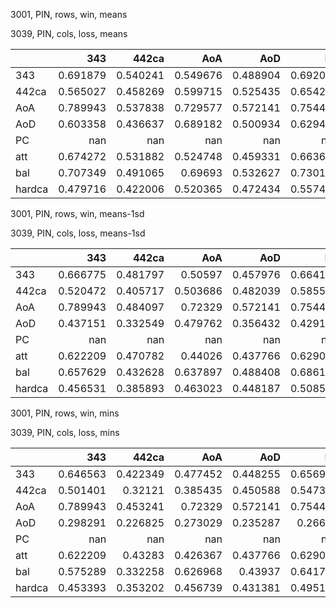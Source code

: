 3001, PIN, rows, win, means

3039, PIN, cols, loss, means

|        |        343 |      442ca |        AoA |        AoD |         PC |        att |        bal |     hardca |
|:-------|-----------:|-----------:|-----------:|-----------:|-----------:|-----------:|-----------:|-----------:|
| 343    |   0.691879 |   0.540241 |   0.549676 |   0.488904 |   0.692094 |   0.700784 |   0.516426 |   0.663963 |
| 442ca  |   0.565027 |   0.458269 |   0.599715 |   0.525435 |   0.654273 |   0.660304 |   0.546201 |   0.501976 |
| AoA    |   0.789943 |   0.537838 |   0.729577 |   0.572141 |   0.754452 |   0.828328 |   0.623547 |   0.633527 |
| AoD    |   0.603358 |   0.436637 |   0.689182 |   0.500934 |   0.629474 |   0.716186 |   0.564504 |   0.423973 |
| PC     | nan        | nan        | nan        | nan        | nan        | nan        | nan        | nan        |
| att    |   0.674272 |   0.531882 |   0.524748 |   0.459331 |   0.663682 |   0.676667 |   0.495885 |   0.661738 |
| bal    |   0.707349 |   0.491065 |   0.69693  |   0.532627 |   0.730139 |   0.790607 |   0.594198 |   0.534999 |
| hardca |   0.479716 |   0.422006 |   0.520365 |   0.472434 |   0.557439 |   0.569537 |   0.477649 |   0.447311 |

3001, PIN, rows, win, means-1sd

3039, PIN, cols, loss, means-1sd

|        |        343 |      442ca |        AoA |        AoD |         PC |        att |        bal |     hardca |
|:-------|-----------:|-----------:|-----------:|-----------:|-----------:|-----------:|-----------:|-----------:|
| 343    |   0.666775 |   0.481797 |   0.50597  |   0.457976 |   0.664188 |   0.662677 |   0.403675 |   0.588336 |
| 442ca  |   0.520472 |   0.405717 |   0.503686 |   0.482039 |   0.585541 |   0.595718 |   0.46555  |   0.408072 |
| AoA    |   0.789943 |   0.484097 |   0.72329  |   0.572141 |   0.754452 |   0.810498 |   0.493052 |   0.570813 |
| AoD    |   0.437151 |   0.332549 |   0.479762 |   0.356432 |   0.429191 |   0.502937 |   0.365468 |   0.323236 |
| PC     | nan        | nan        | nan        | nan        | nan        | nan        | nan        | nan        |
| att    |   0.622209 |   0.470782 |   0.44026  |   0.437766 |   0.629001 |   0.623524 |   0.38042  |   0.588319 |
| bal    |   0.657629 |   0.432628 |   0.637897 |   0.488408 |   0.686153 |   0.746294 |   0.468086 |   0.436895 |
| hardca |   0.456531 |   0.385893 |   0.463023 |   0.448187 |   0.508502 |   0.513735 |   0.419473 |   0.36464  |

3001, PIN, rows, win, mins

3039, PIN, cols, loss, mins

|        |        343 |      442ca |        AoA |        AoD |         PC |        att |        bal |     hardca |
|:-------|-----------:|-----------:|-----------:|-----------:|-----------:|-----------:|-----------:|-----------:|
| 343    |   0.646563 |   0.422349 |   0.477452 |   0.448255 |   0.656983 |   0.62135  |   0.322244 |   0.544636 |
| 442ca  |   0.501401 |   0.32121  |   0.385435 |   0.450588 |   0.547356 |   0.514834 |   0.390924 |   0.318818 |
| AoA    |   0.789943 |   0.453241 |   0.72329  |   0.572141 |   0.754452 |   0.810498 |   0.416159 |   0.554879 |
| AoD    |   0.298291 |   0.226825 |   0.273029 |   0.235287 |   0.26665  |   0.281019 |   0.191763 |   0.241591 |
| PC     | nan        | nan        | nan        | nan        | nan        | nan        | nan        | nan        |
| att    |   0.622209 |   0.43283  |   0.426367 |   0.437766 |   0.629001 |   0.603631 |   0.328059 |   0.563275 |
| bal    |   0.575289 |   0.332258 |   0.626968 |   0.43937  |   0.641795 |   0.700847 |   0.343359 |   0.313342 |
| hardca |   0.453393 |   0.353202 |   0.456739 |   0.431381 |   0.495125 |   0.486848 |   0.388061 |   0.330765 |

